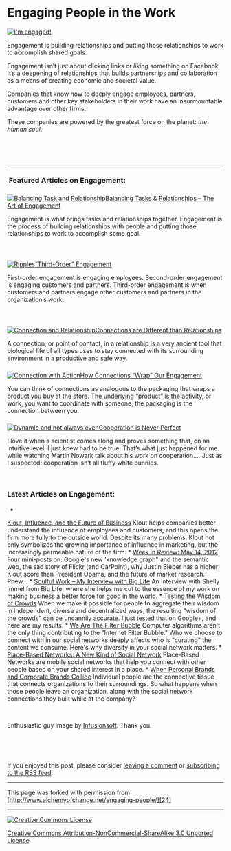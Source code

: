 

#  Engaging People in the Work 

[![I'm engaged!][1]][2]

Engagement is building relationships and putting those relationships to work 
to accomplish shared goals.

Engagement isn’t just about clicking links or _liking_ something on Facebook. 
It’s a deepening of relationships that builds partnerships and collaboration 
as a means of creating economic and societal value.

Companies that know how to deeply engage employees, partners, customers and 
other key stakeholders in their work have an insurmountable advantage over 
other firms.

These companies are powered by the greatest force on the planet: _the human 
soul_.

 

 

----

###  Featured Articles on Engagement:

### 
[![Balancing Task and Relationship][3]][4][Balancing Tasks & Relationships – The Art of Engagement][4]

Engagement is what brings tasks and relationships together. Engagement is the 
process of building relationships with people and putting those relationships 
to work to accomplish some goal.

 

### 
[![][5]][6][“Third-Order” Engagement][6]

First-order engagement is engaging employees. Second-order engagement is engaging 
customers and partners. Third-order engagement is when customers and partners 
engage other customers and partners in the organization’s work.

 

### 
[![Connection and Relationship][7]][8][Connections are Different than Relationships][8]

A connection, or point of contact, in a relationship is a very ancient tool 
that biological life of all types uses to stay connected with its surrounding 
environment in a productive and safe way.

### 
[![][9]][10][How Connections “Wrap” Our Engagement][10]

You can think of connections as analogous to the packaging that wraps a product 
you buy at the store. The underlying “product” is the activity, or work, you 
want to coordinate with someone; the packaging is the connection between you. 

### 
[![Dynamic and not always even][11]][12][Cooperation is Never Perfect][12]

I love it when a scientist comes along and proves something that, on an intuitive 
level, I just knew had to be true. That’s what just happened for me while watching 
Martin Nowark talk about his work on cooperation…. Just as I suspected: cooperation 
isn’t all fluffy white bunnies.

 

### Latest Articles on Engagement:

* 
[Klout, Influence, and the Future of Business][13] Klout helps companies better understand the influence of employees and customers, and this opens the firm more fully to the outside world. Despite its many problems, Klout not only symbolizes the growing importance of influence in marketing, but the increasingly permeable nature of the firm. 
* 
[Week in Review: May 14, 2012][14] Four mini-posts on: Google's new 'knowledge graph" and the semantic web, the sad story of Flickr (and CarPoint), why Justin Bieber has a higher Klout score than President Obama, and the future of market research. Phew... 
* 
[Soulful Work – My Interview with Big Life][15] An interview with Shelly Immel from Big Life, where she helps me cut to the essence of my work on making business a better force for good in the world.
* 
[Testing the Wisdom of Crowds][16] When we make it possible for people to aggregate their wisdom in independent, diverse and decentralized ways, the resulting "wisdom of the crowds" can be uncannily accurate. I just tested that on Google+, and here are my results. 
* 
[We Are The Filter Bubble][17] Computer algorithms aren't the only thing contributing to the "Internet Filter Bubble." Who we choose to connect with in our social networks deeply affects who is "curating" the content we consume. Here's why diversity in your social network matters. 
* 
[Place-Based Networks: A New Kind of Social Network][18] Place-Based Networks are mobile social networks that help you connect with other people based on your shared interest in a place.
* 
[When Personal Brands and Corporate Brands Collide][19] Individual people are the connective tissue that connects organizations to their surroundings. So what happens when those people leave an organization, along with the social network connections they built while at the company?

 

Enthusiastic guy image by [Infusionsoft][20]. Thank you.

 

 

[][21]

If you enjoyed this post, please consider [leaving a comment][22] or [subscribing 
to the RSS feed][23].

----

This page was forked with permission from [http://www.alchemyofchange.net/engaging-people/][24]

----

[![Creative Commons License][25]][26]

[Creative Commons Attribution-NonCommercial-ShareAlike 3.0 Unported License][26]

[1]: http://www.alchemyofchange.net/wp-content/uploads/2011/12/EngageCategory1-289x300.jpg (EngageCategory)
[2]: http://www.alchemyofchange.net/wp-content/uploads/2011/12/EngageCategory1.jpg
[3]: http://www.alchemyofchange.net/wp-content/uploads/2010/11/TeeterTotter1.jpg (Balancing Task and Relationship)
[4]: http://www.alchemyofchange.net/the-art-of-engagement/
[5]: http://www.alchemyofchange.net/wp-content/uploads/2010/12/Ripples1.jpg (Ripples)
[6]: http://www.alchemyofchange.net/third-order-engagement/
[7]: http://www.alchemyofchange.net/wp-content/uploads/2010/09/img_4110.jpg (Connections)
[8]: http://www.alchemyofchange.net/connections-are-different-than-relationships/
[9]: http://www.alchemyofchange.net/wp-content/uploads/2010/09/Connection-with-Action.jpg (Connection with Action)
[10]: http://www.alchemyofchange.net/how-connections-wrap-our-engagement/
[11]: http://www.alchemyofchange.net/wp-content/uploads/2011/05/YinYangCoop-300x300.jpg (Yin Yang of Cooperation)
[12]: http://www.alchemyofchange.net/cooperation-is-never-perfect/
[13]: http://www.alchemyofchange.net/klout-future-business/ (Klout, Influence, and the Future of Business)
[14]: http://www.alchemyofchange.net/05-14-12-links/ (Week in Review: May 14, 2012)
[15]: http://www.alchemyofchange.net/big-life/ (Soulful Work – My Interview with Big Life)
[16]: http://www.alchemyofchange.net/crowd-wisdom-test/ (Testing the Wisdom of Crowds)
[17]: http://www.alchemyofchange.net/we-are-filter-bubble/ (We Are The Filter Bubble)
[18]: http://www.alchemyofchange.net/place-based-networks/ (Place-Based Networks: A New Kind of Social Network)
[19]: http://www.alchemyofchange.net/when-personal-and-corporate-brands-collide/ (When Personal Brands and Corporate Brands Collide)
[20]: http://www.flickr.com/photos/infusionsoft/4484373179/sizes/z/in/photostream/
[21]: http://twitter.com/share
[22]: http://www.alchemyofchange.net/engaging-people/#comments
[23]: http://feeds.feedburner.com/AlchemyOfChange (Syndicate this site using RSS)
[24]: http://www.alchemyofchange.net/engaging-people/
[25]: http://i.creativecommons.org/l/by-nc-sa/3.0/88x31.png
[26]: http://creativecommons.org/licenses/by-nc-sa/3.0/